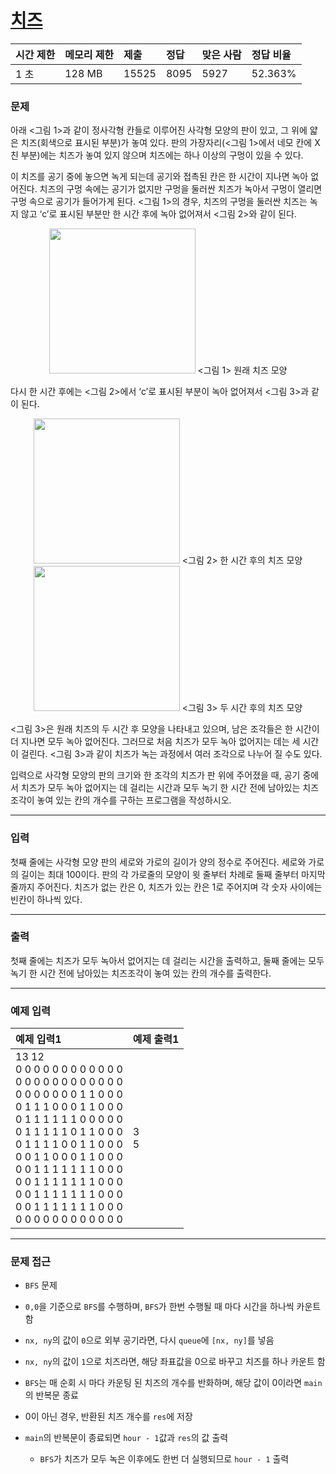 # [치즈](https://www.acmicpc.net/problem/2636)

<div align = center>

| 시간 제한 | 메모리 제한 | 제출  | 정답 | 맞은 사람 | 정답 비율 |
| :-------- | :---------- | :---- | :--- | :-------- | :-------- |
| 1 초      | 128 MB      | 15525 | 8095 | 5927      | 52.363%   |

</div>

### 문제

아래 <그림 1>과 같이 정사각형 칸들로 이루어진 사각형 모양의 판이 있고, 그 위에 얇은 치즈(회색으로 표시된 부분)가 놓여 있다. 판의 가장자리(<그림 1>에서 네모 칸에 X친 부분)에는 치즈가 놓여 있지 않으며 치즈에는 하나 이상의 구멍이 있을 수 있다.

이 치즈를 공기 중에 놓으면 녹게 되는데 공기와 접촉된 칸은 한 시간이 지나면 녹아 없어진다. 치즈의 구멍 속에는 공기가 없지만 구멍을 둘러싼 치즈가 녹아서 구멍이 열리면 구멍 속으로 공기가 들어가게 된다. <그림 1>의 경우, 치즈의 구멍을 둘러싼 치즈는 녹지 않고 ‘c’로 표시된 부분만 한 시간 후에 녹아 없어져서 <그림 2>와 같이 된다.

<div align=center>
  <img alt="" src="https://upload.acmicpc.net/9b0f0cfb-007d-4ea8-8e6f-e397728b5c8e/-/preview/" width="234" height="232">
  <그림 1> 원래 치즈 모양
</div>

다시 한 시간 후에는 <그림 2>에서 ‘c’로 표시된 부분이 녹아 없어져서 <그림 3>과 같이 된다.

<div align=center>
  <img alt="" src="https://upload.acmicpc.net/b099f661-9788-4183-bd62-1e98e6f184e7/-/preview/" width= "234" height="232">
  <그림 2> 한 시간 후의 치즈 모양
</div>

<div align=center>
  <img alt="" src="https://upload.acmicpc.net/58fc0743-794b-4e27-84e8-fe491ec7bf3d/-/preview/" width="234" height="232">
  <그림 3> 두 시간 후의 치즈 모양
</div>

<그림 3>은 원래 치즈의 두 시간 후 모양을 나타내고 있으며, 남은 조각들은 한 시간이 더 지나면 모두 녹아 없어진다. 그러므로 처음 치즈가 모두 녹아 없어지는 데는 세 시간이 걸린다. <그림 3>과 같이 치즈가 녹는 과정에서 여러 조각으로 나누어 질 수도 있다.

입력으로 사각형 모양의 판의 크기와 한 조각의 치즈가 판 위에 주어졌을 때, 공기 중에서 치즈가 모두 녹아 없어지는 데 걸리는 시간과 모두 녹기 한 시간 전에 남아있는 치즈조각이 놓여 있는 칸의 개수를 구하는 프로그램을 작성하시오.

---

### 입력

첫째 줄에는 사각형 모양 판의 세로와 가로의 길이가 양의 정수로 주어진다. 세로와 가로의 길이는 최대 100이다. 판의 각 가로줄의 모양이 윗 줄부터 차례로 둘째 줄부터 마지막 줄까지 주어진다. 치즈가 없는 칸은 0, 치즈가 있는 칸은 1로 주어지며 각 숫자 사이에는 빈칸이 하나씩 있다.

---

### 출력

첫째 줄에는 치즈가 모두 녹아서 없어지는 데 걸리는 시간을 출력하고, 둘째 줄에는 모두 녹기 한 시간 전에 남아있는 치즈조각이 놓여 있는 칸의 개수를 출력한다.

---

### 예제 입력

| 예제 입력1                                                                                                                                                                                                                                                                                                                                                                        | 예제 출력1 |
| :-------------------------------------------------------------------------------------------------------------------------------------------------------------------------------------------------------------------------------------------------------------------------------------------------------------------------------------------------------------------------------- | :--------- |
| 13 12<br/>0 0 0 0 0 0 0 0 0 0 0 0<br/>0 0 0 0 0 0 0 0 0 0 0 0<br/>0 0 0 0 0 0 0 1 1 0 0 0<br/>0 1 1 1 0 0 0 1 1 0 0 0<br/>0 1 1 1 1 1 1 0 0 0 0 0<br/>0 1 1 1 1 1 0 1 1 0 0 0<br/>0 1 1 1 1 0 0 1 1 0 0 0<br/>0 0 1 1 0 0 0 1 1 0 0 0<br/>0 0 1 1 1 1 1 1 1 0 0 0<br/>0 0 1 1 1 1 1 1 1 0 0 0<br/>0 0 1 1 1 1 1 1 1 0 0 0<br/>0 0 1 1 1 1 1 1 1 0 0 0<br/>0 0 0 0 0 0 0 0 0 0 0 0 | 3<br/>5    |

---

### 문제 접근

  - `BFS` 문제

  - `0,0`을 기준으로 `BFS`를 수행하며, `BFS`가 한번 수행될 때 마다 시간을 하나씩 카운트함

  - `nx, ny`의 값이 `0`으로 외부 공기라면, 다시 `queue`에 `[nx, ny]`를 넣음

  - `nx, ny`의 값이 `1`으로 치즈라면, 해당 좌표값을 0으로 바꾸고 치즈를 하나 카운트 함

  - `BFS`는 매 순회 시 마다 카운팅 된 치즈의 개수를 반화하며, 해당 값이 0이라면 `main`의 반복문 종료

  - 0이 아닌 경우, 반환된 치즈 개수를 `res`에 저장

  - `main`의 반복문이 종료되면 `hour - 1`값과 `res`의 값 출력

    - `BFS`가 치즈가 모두 녹은 이후에도 한번 더 실행되므로 `hour - 1` 출력